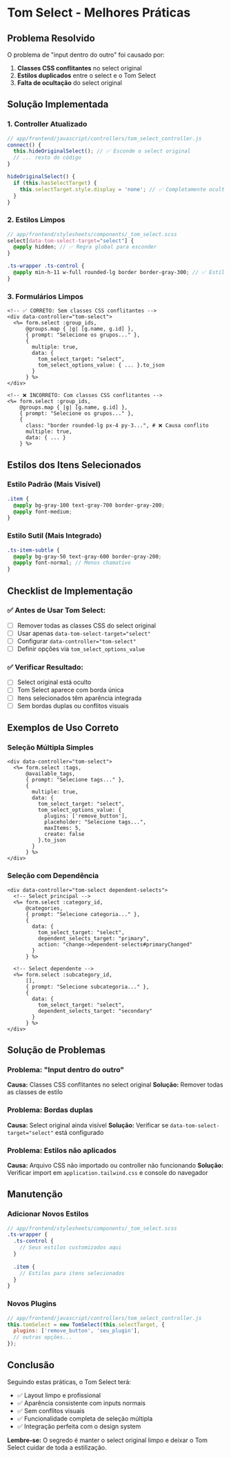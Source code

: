 # Tom Select - Melhores Práticas

## Problema Resolvido

O problema de "input dentro do outro" foi causado por:
1. **Classes CSS conflitantes** no select original
2. **Estilos duplicados** entre o select e o Tom Select
3. **Falta de ocultação** do select original

## Solução Implementada

### 1. Controller Atualizado
```javascript
// app/frontend/javascript/controllers/tom_select_controller.js
connect() {
  this.hideOriginalSelect(); // ✅ Esconde o select original
  // ... resto do código
}

hideOriginalSelect() {
  if (this.hasSelectTarget) {
    this.selectTarget.style.display = 'none'; // ✅ Completamente oculto
  }
}
```

### 2. Estilos Limpos
```scss
// app/frontend/stylesheets/components/_tom_select.scss
select[data-tom-select-target="select"] {
  @apply hidden; // ✅ Regra global para esconder
}

.ts-wrapper .ts-control {
  @apply min-h-11 w-full rounded-lg border border-gray-300; // ✅ Estilos únicos
}
```

### 3. Formulários Limpos
```erb
<!-- ✅ CORRETO: Sem classes CSS conflitantes -->
<div data-controller="tom-select">
  <%= form.select :group_ids,
      @groups.map { |g| [g.name, g.id] },
      { prompt: "Selecione os grupos..." },
      {
        multiple: true,
        data: {
          tom_select_target: "select",
          tom_select_options_value: { ... }.to_json
        }
      } %>
</div>

<!-- ❌ INCORRETO: Com classes CSS conflitantes -->
<%= form.select :group_ids,
    @groups.map { |g| [g.name, g.id] },
    { prompt: "Selecione os grupos..." },
    {
      class: "border rounded-lg px-4 py-3...", # ❌ Causa conflito
      multiple: true,
      data: { ... }
    } %>
```

## Estilos dos Itens Selecionados

### Estilo Padrão (Mais Visível)
```scss
.item {
  @apply bg-gray-100 text-gray-700 border-gray-200;
  @apply font-medium;
}
```

### Estilo Sutil (Mais Integrado)
```scss
.ts-item-subtle {
  @apply bg-gray-50 text-gray-600 border-gray-200;
  @apply font-normal; // Menos chamativo
}
```

## Checklist de Implementação

### ✅ **Antes de Usar Tom Select:**
- [ ] Remover todas as classes CSS do select original
- [ ] Usar apenas `data-tom-select-target="select"`
- [ ] Configurar `data-controller="tom-select"`
- [ ] Definir opções via `tom_select_options_value`

### ✅ **Verificar Resultado:**
- [ ] Select original está oculto
- [ ] Tom Select aparece com borda única
- [ ] Itens selecionados têm aparência integrada
- [ ] Sem bordas duplas ou conflitos visuais

## Exemplos de Uso Correto

### Seleção Múltipla Simples
```erb
<div data-controller="tom-select">
  <%= form.select :tags,
      @available_tags,
      { prompt: "Selecione tags..." },
      {
        multiple: true,
        data: {
          tom_select_target: "select",
          tom_select_options_value: {
            plugins: ['remove_button'],
            placeholder: "Selecione tags...",
            maxItems: 5,
            create: false
          }.to_json
        }
      } %>
</div>
```

### Seleção com Dependência
```erb
<div data-controller="tom-select dependent-selects">
  <!-- Select principal -->
  <%= form.select :category_id,
      @categories,
      { prompt: "Selecione categoria..." },
      {
        data: {
          tom_select_target: "select",
          dependent_selects_target: "primary",
          action: "change->dependent-selects#primaryChanged"
        }
      } %>
  
  <!-- Select dependente -->
  <%= form.select :subcategory_id,
      [],
      { prompt: "Selecione subcategoria..." },
      {
        data: {
          tom_select_target: "select",
          dependent_selects_target: "secondary"
        }
      } %>
</div>
```

## Solução de Problemas

### Problema: "Input dentro do outro"
**Causa:** Classes CSS conflitantes no select original
**Solução:** Remover todas as classes de estilo

### Problema: Bordas duplas
**Causa:** Select original ainda visível
**Solução:** Verificar se `data-tom-select-target="select"` está configurado

### Problema: Estilos não aplicados
**Causa:** Arquivo CSS não importado ou controller não funcionando
**Solução:** Verificar import em `application.tailwind.css` e console do navegador

## Manutenção

### Adicionar Novos Estilos
```scss
// app/frontend/stylesheets/components/_tom_select.scss
.ts-wrapper {
  .ts-control {
    // Seus estilos customizados aqui
  }
  
  .item {
    // Estilos para itens selecionados
  }
}
```

### Novos Plugins
```javascript
// app/frontend/javascript/controllers/tom_select_controller.js
this.tomSelect = new TomSelect(this.selectTarget, {
  plugins: ['remove_button', 'seu_plugin'],
  // outras opções...
});
```

## Conclusão

Seguindo estas práticas, o Tom Select terá:
- ✅ Layout limpo e profissional
- ✅ Aparência consistente com inputs normais
- ✅ Sem conflitos visuais
- ✅ Funcionalidade completa de seleção múltipla
- ✅ Integração perfeita com o design system

**Lembre-se:** O segredo é manter o select original limpo e deixar o Tom Select cuidar de toda a estilização.
